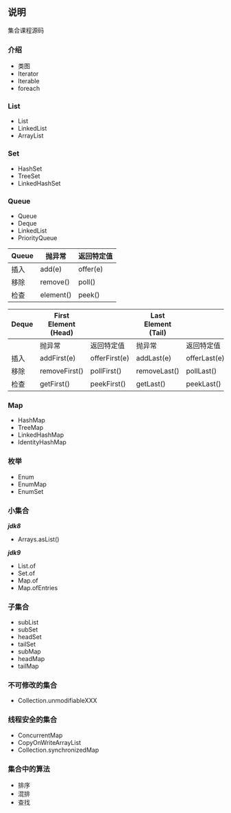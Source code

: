 ## 说明

集合课程源码

### 介绍

- 类图
- Iterator
- Iterable
- foreach

### List

- List
- LinkedList
- ArrayList

### Set

- HashSet
- TreeSet
- LinkedHashSet

### Queue

- Queue
- Deque
- LinkedList
- PriorityQueue

| Queue | 抛异常       | 返回特定值    |
|-------|-----------|----------|
| 插入    | add(e)    | offer(e) |
| 移除    | remove()  | poll()   |
| 检查    | element() | peek()   |

| Deque | 	First Element (Head)	 |                | Last Element (Tail) |               |
|-------|------------------------|----------------|---------------------|---------------|
|       | 抛异常                    | 	返回特定值         | 	抛异常	               | 返回特定值         |
| 插入    | 	addFirst(e)           | 	offerFirst(e) | 	addLast(e)         | 	offerLast(e) |
| 移除	   | removeFirst()          | 	pollFirst()   | 	removeLast()       | 	pollLast()   |
| 检查    | 	getFirst()	           | peekFirst()    | getLast()	          | peekLast()    |

### Map

- HashMap
- TreeMap
- LinkedHashMap
- IdentityHashMap

### 枚举

- Enum
- EnumMap
- EnumSet

### 小集合

***jdk8***

- Arrays.asList()

***jdk9***

- List.of
- Set.of
- Map.of
- Map.ofEntries

### 子集合

- subList
- subSet
- headSet
- tailSet
- subMap
- headMap
- tailMap

### 不可修改的集合

- Collection.unmodifiableXXX

### 线程安全的集合

- ConcurrentMap
- CopyOnWriteArrayList
- Collection.synchronizedMap

### 集合中的算法

- 排序
- 混排
- 查找


